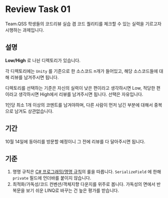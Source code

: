 # Review Task 01

Team.QSS 학생들의 코드리뷰 실습 겸 코드 퀄리티를 체크할 수 있는 실력을 기르고자 시행하는 과제입니다.

## 설명

__Low/High__ 로 나뉜 디렉토리가 있습니다.

각 디렉토리에는 `Unity` 를 기준으로 한 소스코드 n개가 들어있고, 해당 소스코드들에 대해 리뷰를 남겨주시면 됩니다.

디렉토리를 선택하는 기준은 자신의 실력이 낮은 편이라고 생각하시면 Low, 적당한 편이라고 생각하시면 High에서 리뷰를 남겨주시면 됩니다. 선택은 자유입니다.

1인당 최소 1개 이상의 코멘트를 남겨야하며, 다른 사람이 먼저 남긴 부분에 대해서 중복으로 남겨도 상관없습니다.

## 기간

10월 14일에 동아리를 방문할 예정이니 그 전에 리뷰를 다 달아주시면 됩니다.

## 기준

1. 명명 규칙은 [C# 프로그래밍/명명 규칙](https://ko.wikibooks.org/wiki/C_%EC%83%A4%ED%94%84_%ED%94%84%EB%A1%9C%EA%B7%B8%EB%9E%98%EB%B0%8D/%EB%AA%85%EB%AA%85_%EA%B7%9C%EC%B9%99)의 룰을 따릅니다. `SerializeField` 에 한해 `private` 필드에 언더바를 붙이지 않습니다.
2. 최적화/가독성/코드 컨벤션/객체지향 다운지를 위주로 봅니다. 가독성의 면에서 반복문을 보기 쉬운 LINQ로 바꾸는 건 높은 평가를 받습니다.
